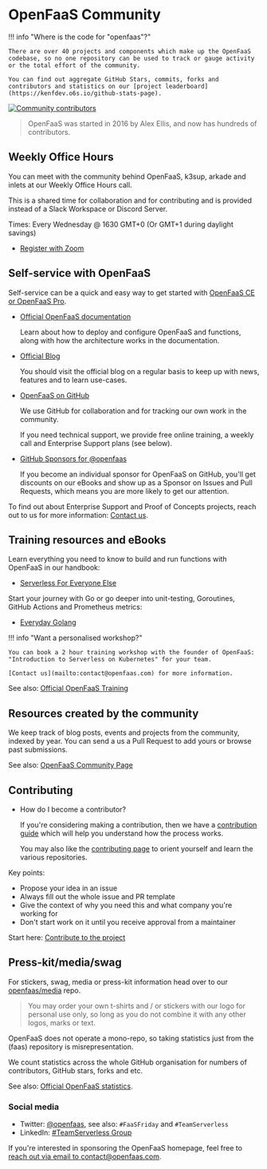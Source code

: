 # OpenFaaS Community

!!! info "Where is the code for "openfaas"?"

    There are over 40 projects and components which make up the OpenFaaS codebase, so no one repository can be used to track or gauge activity or the total effort of the community.
    
    You can find out aggregate GitHub Stars, commits, forks and contributors and statistics on our [project leaderboard](https://kenfdev.o6s.io/github-stats-page).

[![Community contributors](https://www.openfaas.com/images/spring-easter/contributors.jpg)](https://kenfdev.o6s.io/github-stats-page)

> OpenFaaS was started in 2016 by Alex Ellis, and now has hundreds of contributors.

## Weekly Office Hours

You can meet with the community behind OpenFaaS, k3sup, arkade and inlets at our Weekly Office Hours call.

This is a shared time for collaboration and for contributing and is provided instead of a Slack Workspace or Discord Server.

Times: Every Wednesday @ 1630 GMT+0 (Or GMT+1 during daylight savings)

* [Register with Zoom](https://github.com/openfaas/faas/issues/1683)

## Self-service with OpenFaaS

Self-service can be a quick and easy way to get started with [OpenFaaS CE or OpenFaaS Pro](/openfaas-pro/introduction).

* [Official OpenFaaS documentation](https://docs.openfaas.com/)
    
    Learn about how to deploy and configure OpenFaaS and functions, along with how the architecture works in the documentation.

* [Official Blog](https://openfaas.com/blog)
    
    You should visit the official blog on a regular basis to keep up with news, features and to learn use-cases.

* [OpenFaaS on GitHub](https://github.com/openfaas/)

    We use GitHub for collaboration and for tracking our own work in the community.

    If you need technical support, we provide free online training, a weekly call and Enterprise Support plans (see below).

* [GitHub Sponsors for @openfaas](https://github.com/sponsors/openfaas)

    If you become an individual sponsor for OpenFaaS on GitHub, you'll get discounts on our eBooks and show up as a Sponsor on Issues and Pull Requests, which means you are more likely to get our attention.

To find out about Enterprise Support and Proof of Concepts projects, reach out to us for more information: [Contact us](https://openfaas.com/support/).
## Training resources and eBooks

Learn everything you need to know to build and run functions with OpenFaaS in our handbook:

* [Serverless For Everyone Else](https://gumroad.com/l/serverless-for-everyone-else)

Start your journey with Go or go deeper into unit-testing, Goroutines, GitHub Actions and Prometheus metrics:

* [Everyday Golang](https://openfaas.gumroad.com/l/everyday-golang)

!!! info "Want a personalised workshop?"

    You can book a 2 hour training workshop with the founder of OpenFaaS: "Introduction to Serverless on Kubernetes" for your team.
    
    [Contact us](mailto:contact@openfaas.com) for more information.

See also: [Official OpenFaaS Training](/tutorials/training)

## Resources created by the community

We keep track of blog posts, events and projects from the community, indexed by year. You can send a us a Pull Request to add yours or browse past submissions.

See also: [OpenFaaS Community Page](https://github.com/openfaas/faas/blob/master/community.md)

## Contributing

* How do I become a contributor?

    If you're considering making a contribution, then we have a [contribution guide](https://github.com/openfaas/faas/blob/master/CONTRIBUTING.md) which will help you understand how the process works.

    You may also like the [contributing page](/contributing/get-started) to orient yourself and learn the various repositories.

Key points:

* Propose your idea in an issue
* Always fill out the whole issue and PR template
* Give the context of why you need this and what company you're working for
* Don't start work on it until you receive approval from a maintainer

Start here: [Contribute to the project](/contributing/get-started)

## Press-kit/media/swag

For stickers, swag, media or press-kit information head over to our [openfaas/media](https://github.com/openfaas/media/blob/master/README.md) repo.

> You may order your own t-shirts and / or stickers with our logo for personal use only, so long as you do not combine it with any other logos, marks or text.

OpenFaaS does not operate a mono-repo, so taking statistics just from the (faas) repository is misrepresentation.

We count statistics across the whole GitHub organisation for numbers of contributors, GitHub stars, forks and etc.

See also: [Official OpenFaaS statistics](https://kenfdev.o6s.io/github-stats-page).

### Social media

* Twitter: [@openfaas](https://twitter.com/openfaas), see also: `#FaaSFriday` and `#TeamServerless`
* LinkedIn: [#TeamServerless Group](https://www.linkedin.com/groups/13670843/)

If you're interested in sponsoring the OpenFaaS homepage, feel free to [reach out via email to contact@openfaas.com](mailto:contact@openfaas.com).
